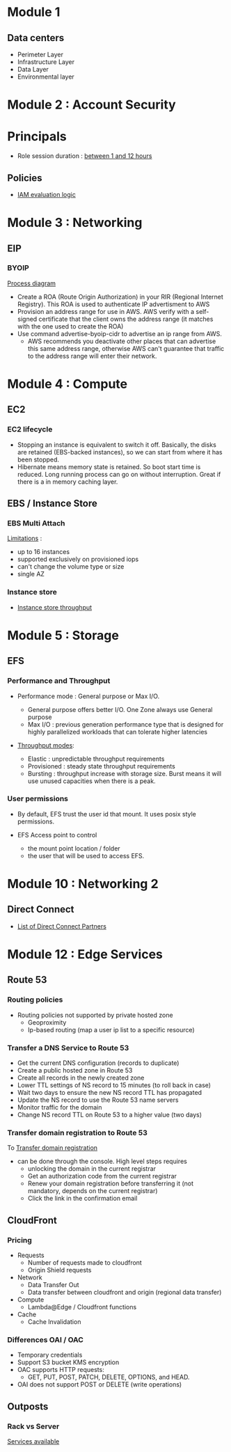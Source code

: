 # Module 1

## Data centers

* Perimeter Layer
* Infrastructure Layer
* Data Layer
* Environmental layer

# Module 2 : Account Security

# Principals

* Role session duration : [between 1 and 12 hours](https://docs.aws.amazon.com/singlesignon/latest/userguide/howtosessionduration.html)

## Policies

* [IAM evaluation logic](https://docs.aws.amazon.com/IAM/latest/UserGuide/reference_policies_evaluation-logic.html#policy-eval-denyallow)

# Module 3 : Networking

## EIP

### BYOIP

[Process diagram](https://docs.aws.amazon.com/AWSEC2/latest/UserGuide/ec2-byoip.html#prepare-for-byoip)

* Create a ROA (Route Origin Authorization) in your RIR (Regional Internet Registry). This ROA is used to authenticate IP advertisment to AWS
* Provision an address range for use in AWS. AWS verify with a self-signed certificate that the client owns the address range (it matches with the one used to create the ROA)
* Use command advertise-byoip-cidr to advertise an ip range from AWS. 
  * AWS recommends you deactivate other places that can advertise this same address range, otherwise AWS can't guarantee that traffic to the address range will enter their network.

# Module 4 : Compute

## EC2

### EC2 lifecycle

* Stopping an instance is equivalent to switch it off. Basically, the disks are retained (EBS-backed instances), so we can start from where it has been stopped.
* Hibernate means memory state is retained. So boot start time is reduced. Long running process can go on without interruption. Great if there is a in memory caching layer.

## EBS / Instance Store

### EBS Multi Attach

[Limitations](https://docs.aws.amazon.com/fr_fr/AWSEC2/latest/UserGuide/ebs-volumes-multi.html#considerations) : 
* up to 16 instances
* supported exclusively on provisioned iops
* can't change the volume type or size
* single AZ

### Instance store

* [Instance store throughput](https://docs.aws.amazon.com/AWSEC2/latest/UserGuide/general-purpose-instances.html#general-purpose-ssd-perf)

# Module 5 : Storage

## EFS

### Performance and Throughput

* Performance mode : General purpose or Max I/O.
  * General purpose offers better I/O. One Zone always use General purpose
  * Max I/O : previous generation performance type that is designed for highly parallelized workloads that can tolerate higher latencies

* [Throughput modes](https://docs.aws.amazon.com/efs/latest/ug/performance.html#throughput-modes):
  * Elastic : unpredictable throughput requirements
  * Provisioned : steady state throughput requirements
  * Bursting : throughput increase with storage size. Burst means it will use unused capacities when there is a peak.

### User permissions

* By default, EFS trust the user id that mount. It uses posix style permissions.

* EFS Access point to control
  * the mount point location / folder
  * the user that will be used to access EFS.

# Module 10 : Networking 2

## Direct Connect
* [List of Direct Connect Partners](https://aws.amazon.com/directconnect/partners/)

# Module 12 : Edge Services

## Route 53

### Routing policies

* Routing policies not supported by private hosted zone
  * Geoproximity
  * Ip-based routing (map a user ip list to a specific resource)
  
### Transfer a DNS Service to Route 53

* Get the current DNS configuration (records to duplicate)
* Create a public hosted zone in Route 53
* Create all records in the newly created zone
* Lower TTL settings of NS record to 15 minutes (to roll back in case)
* Wait two days to ensure the new NS record TTL has propagated
* Update the NS record to use the Route 53 name servers
* Monitor traffic for the domain 
* Change NS record TTL on Route 53 to a higher value (two days)

### Transfer domain registration to Route 53

To [Transfer domain registration](https://docs.aws.amazon.com/Route53/latest/DeveloperGuide/domain-transfer-to-route-53.html#domain-transfer-to-route-53-requirements)

* can be done through the console. High level steps requires
  * unlocking the domain in the current registrar
  * Get an authorization code from the current registrar
  * Renew your domain registration before transferring it (not mandatory, depends on the current registrar)
  * Click the link in the confirmation email


## CloudFront

### Pricing

* Requests
  * Number of requests made to cloudfront
  * Origin Shield requests
* Network
  * Data Transfer Out
  * Data transfer between cloudfront and origin (regional data transfer)
* Compute
  * Lambda@Edge / Cloudfront functions
* Cache
  * Cache Invalidation

### Differences OAI / OAC

* Temporary credentials
* Support S3 bucket KMS encryption
* OAC supports HTTP requests: 
  * GET, PUT, POST, PATCH, DELETE, OPTIONS, and HEAD. 
* OAI does not support POST or DELETE (write operations)

## Outposts

### Rack vs Server
[Services available](https://docs.aws.amazon.com/outposts/latest/userguide/what-is-outposts.html#services)